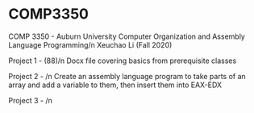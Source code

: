 # COMP3350
COMP 3350 - Auburn University Computer Organization and Assembly Language Programming/n
Xeuchao Li (Fall 2020)


Project 1 - (88)/n
Docx file covering basics from prerequisite classes

Project 2 - /n 
Create an assembly language program to take parts of an array and add a variable to them, then insert them into EAX-EDX

Project 3 - /n
